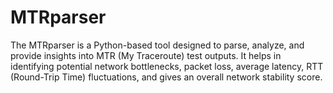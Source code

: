 # MTRparser
The MTRparser is a Python-based tool designed to parse, analyze, and provide insights into MTR (My Traceroute) test outputs. It helps in identifying potential network bottlenecks, packet loss, average latency, RTT (Round-Trip Time) fluctuations, and gives an overall network stability score.
